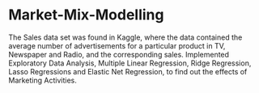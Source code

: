 # Market-Mix-Modelling
The Sales data set was found in Kaggle, where the data contained the average number of advertisements for a particular product in TV, Newspaper and Radio, and the corresponding sales. Implemented Exploratory Data Analysis, Multiple Linear Regression, Ridge Regression, Lasso Regressions and Elastic Net Regression, to find out the effects of Marketing Activities.
